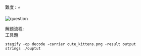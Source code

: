 難度 :  :star:
  
![question](https://github.com/dreamisadream/CTF/blob/master/CTF_CONTEST/2019/codefest/Cats%20are%20innocent%20right/pic1.png)


解題流程: <br>
        工具題
```shell=
stegify -op decode -carrier cute_kittens.png -result output
strings ./ouptut
```